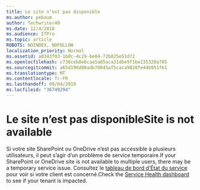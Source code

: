 ```yaml
---
title: Le site n’est pas disponible
ms.author: pebaum
author: Techwriter40
ms.date: 12/4/2018
ms.audience: ITPro
ms.topic: article
ROBOTS: NOINDEX, NOFOLLOW
localization_priority: Normal
ms.assetid: a8343f03-1b8c-4c29-be84-72b025e51d72
ms.openlocfilehash: c738ceb8e6caa5a05aca31dbe9f1be235320a785
ms.sourcegitcommit: a65d196d00adb70045af5caca9828fe44b951f61
ms.translationtype: MT
ms.contentlocale: fr-FR
ms.lasthandoff: 09/04/2019
ms.locfileid: "36749294"
---
```

# <a name="site-is-not-available"></a><span data-ttu-id="8c7eb-102">Le site n’est pas disponible</span><span class="sxs-lookup"><span data-stu-id="8c7eb-102">Site is not available</span></span>

<span data-ttu-id="8c7eb-103">Si votre site SharePoint ou OneDrive n’est pas accessible à plusieurs utilisateurs, il peut s’agir d’un problème de service temporaire.</span><span class="sxs-lookup"><span data-stu-id="8c7eb-103">If your SharePoint or OneDrive site is not available to multiple users, there may be a temporary service issue.</span></span> <span data-ttu-id="8c7eb-104">Consultez le [tableau de bord d’État du service](https://admin.microsoft.com/AdminPortal/Home#/servicehealth) pour voir si votre client est concerné.</span><span class="sxs-lookup"><span data-stu-id="8c7eb-104">Check the [Service Health dashboard](https://admin.microsoft.com/AdminPortal/Home#/servicehealth) to see if your tenant is impacted.</span></span> 
  

